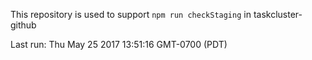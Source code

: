 This repository is used to support `npm run checkStaging` in taskcluster-github

Last run: Thu May 25 2017 13:51:16 GMT-0700 (PDT)